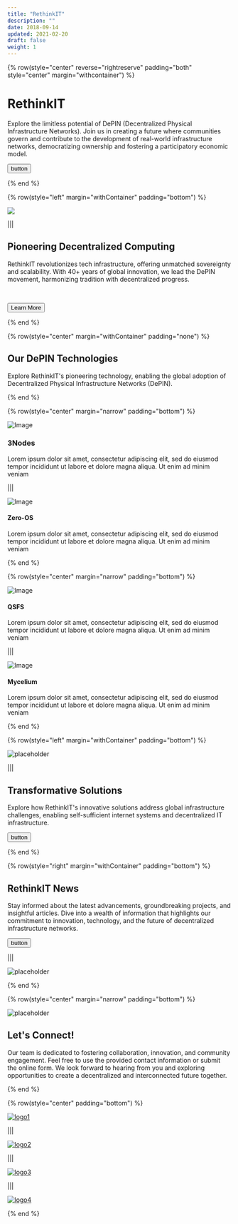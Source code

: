```yaml
---
title: "RethinkIT"
description: ""
date: 2018-09-14
updated: 2021-02-20
draft: false
weight: 1
---
```


<!-- section 1 (header) -->

{% row(style="center" reverse="rightreserve" padding="both" style="center" margin="withcontainer") %}

<div class="px-4 md:px-16 lg:px-28">

  # RethinkIT

  <p>Explore the limitless potential of DePIN (Decentralized Physical Infrastructure Networks). Join us in creating a future where communities govern and contribute to the development of real-world infrastructure networks, democratizing ownership and fostering a participatory economic model.</p>

  <button onclick="yourlink">
  button
  </button>

</div>

{% end %}

<!-- section 2 about -->

{% row(style="left" margin="withContainer" padding="bottom") %}

<div class="container mx-auto"> 

  ![](./img/img_portrait.png#mx-auto)

</div>

|||

<div class="container mx-auto"> 

  ## Pioneering Decentralized Computing

  RethinkIT revolutionizes tech infrastructure, offering unmatched sovereignty and scalability. With 40+ years of global innovation, we lead the DePIN movement, harmonizing tradition with decentralized progress.

  <br>

  <button onclick="/about">Learn More</button>
</div>

{% end %}



<!-- section 3 (TECH) -->

{% row(style="center" margin="withContainer" padding="none") %}

<div class="container mx-auto"> 

  ## Our DePIN Technologies

  <p>Explore RethinkIT's pioneering technology, enabling the global adoption of Decentralized Physical Infrastructure Networks (DePIN).</p>
</div>

{% end %}

<!-- section 3 (TECH-ROW1) -->

{% row(style="center" margin="narrow" padding="bottom") %}

<div class="mx-4 my-4">

  ![Image](./img/img_column_item.png#md#mx-auto)

 ### 3Nodes
  Lorem ipsum dolor sit amet, consectetur adipiscing elit, sed do eiusmod tempor incididunt ut labore et dolore magna aliqua. Ut enim ad minim veniam

</div>

|||

<div class="mx-4 my-4">

  ![Image](./img/img_column_item.png#md#mx-auto)

  #### Zero-OS
  Lorem ipsum dolor sit amet, consectetur adipiscing elit, sed do eiusmod tempor incididunt ut labore et dolore magna aliqua. Ut enim ad minim veniam
</div>

{% end %}

<!-- section 3 (TECH-ROW2) -->

{% row(style="center" margin="narrow" padding="bottom") %}

<div class="mx-4 my-4">

  ![Image](./img/img_column_item.png#md#mx-auto)

  #### QSFS
  Lorem ipsum dolor sit amet, consectetur adipiscing elit, sed do eiusmod tempor incididunt ut labore et dolore magna aliqua. Ut enim ad minim veniam
</div>

|||

<div class="mx-4 my-4">

  ![Image](./img/img_column_item.png#md#mx-auto)

  #### Mycelium
  Lorem ipsum dolor sit amet, consectetur adipiscing elit, sed do eiusmod tempor incididunt ut labore et dolore magna aliqua. Ut enim ad minim veniam
</div>

{% end %}

<!-- section 4 solutions -->

{% row(style="left" margin="withContainer" padding="bottom") %}

![placeholder](./img/img_section.png#mx-auto)

|||

## Transformative Solutions 

<p>Explore how RethinkIT's innovative solutions address global infrastructure challenges, enabling self-sufficient internet systems and decentralized IT infrastructure.</p>

<button onclick="yourlink">
  button
</button>

{% end %}

<!-- section 5 news -->

{% row(style="right" margin="withContainer" padding="bottom") %}

## RethinkIT News

<p>Stay informed about the latest advancements, groundbreaking projects, and insightful articles. Dive into a wealth of information that highlights our commitment to innovation, technology, and the future of decentralized infrastructure networks.</p>

<button onclick="yourlink">
  button
</button>

|||

![placeholder](./img/img_section.png#mx-auto)

{% end %}

<!-- section 6 contact -->

{% row(style="center" margin="narrow" padding="bottom") %}

<div class="container mx-auto">

![placeholder](./img/img_section.png#mx-auto)

  ## Let's Connect!

  <p>Our team is dedicated to fostering collaboration, innovation, and community engagement. Feel free to use the provided contact information or submit the online form. We look forward to hearing from you and exploring opportunities to create a decentralized and interconnected future together.</p>
</div>

{% end %}

<!-- section 6 in the news -->

{% row(style="center" padding="bottom") %}

[![logo1](img/logo_bottom.png#small)](yourlink)

|||

[![logo2](img/logo_bottom.png#small)](yourlink)

|||

[![logo3](img/logo_bottom.png#small)](yourlink)

|||

[![logo4](img/logo_bottom.png#small)](yourlink)

{% end %}